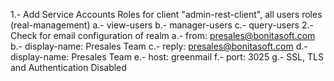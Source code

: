 1.- Add Service Accounts Roles for client "admin-rest-client", all users roles (real-management)
    a.- view-users
    b.- manager-users
    c.- query-users
2.- Check for email configuration of realm
    a.- from: presales@bonitasoft.com
    b.- display-name: Presales Team
    c.- reply: presales@bonitasoft.com
    d.- display-name: Presales Team
    e.- host: greenmail
    f.- port: 3025
    g.- SSL, TLS and Authentication Disabled